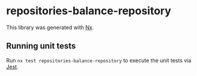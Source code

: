 # repositories-balance-repository

This library was generated with [Nx](https://nx.dev).

## Running unit tests

Run `nx test repositories-balance-repository` to execute the unit tests via [Jest](https://jestjs.io).
